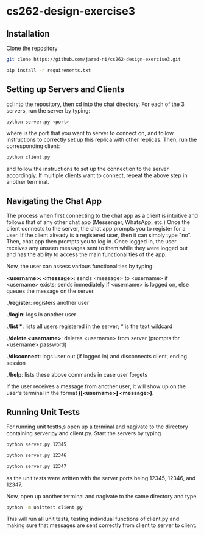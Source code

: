# cs262-design-exercise3

## Installation
Clone the repository
```bash
git clone https://github.com/jared-ni/cs262-design-exercise3.git
```
```bash
pip install -r requirements.txt 
```

## Setting up Servers and Clients
cd into the repository, then cd into the chat directory.
For each of the 3 servers, run the server by typing:
```bash
python server.py <port>
```
where <port> is the port that you want to server to connect on, and follow instructions to correctly set up this replica with other replicas.
Then, run the corresponding client:
```bash
python client.py
```
and follow the instructions to set up the connection to the server accordingly.
If multiple clients want to connect, repeat the above step in another terminal.

## Navigating the Chat App
The process when first connecting to the chat app as a client is intuitive and follows that of any other chat app (Messenger, WhatsApp, etc.)
Once the client connects to the server, the chat app prompts you to register for a user. If the client already is a 
registered user, then it can simply type "no". Then, chat app then prompts you to log in. Once logged in, the user receives any unseen messages sent to them while they were logged out and has the ability to access the main functionalities of the app.

Now, the user can assess various functionalities by typing:

**\<username\>: \<message\>**: sends \<message\> to \<username\> if \<username\> exists; sends immediately if \<username\> is logged on, else queues the message on the server.

**./register**: registers another user

**./login**: logs in another user

__./list *__: lists all users registered in the server; * is the text wildcard

**./delete \<username\>**: deletes \<username\> from server (prompts for \<username\> password)

**./disconnect**: logs user out (if logged in) and disconnects client, ending session

**./help**: lists these above commands in case user forgets

If the user receives a message from another user, it will show up on the user's 
terminal in the format **([\<username\>] \<message\>)**.


## Running Unit Tests
For running unit testts,s open up a terminal and nagivate to the 
directory containing server.py and client.py. Start the servers by typing
```bash
python server.py 12345
```
```bash
python server.py 12346
```
```bash
python server.py 12347
```
as the unit tests were written with the server ports being 12345, 12346, and 12347.

Now, open up another terminal and nagivate to the same directory and type
```bash
python -m unittest client.py
```
This will run all unit tests, testing individual functions of client.py and making
sure that messages are sent correctly from client to server to client.
